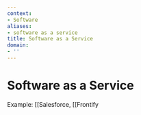 ```yaml
---
context:
- Software
aliases:
- software as a service
title: Software as a Service
domain:
- ''
---
```


# Software as a Service

Example: [[Salesforce, [[Frontify
